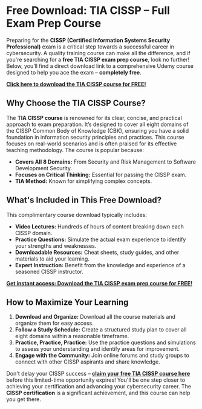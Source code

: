 # Free Download: TIA CISSP – Full Exam Prep Course

Preparing for the **CISSP (Certified Information Systems Security Professional)** exam is a critical step towards a successful career in cybersecurity. A quality training course can make all the difference, and if you're searching for a **free TIA CISSP exam prep course**, look no further! Below, you’ll find a direct download link to a comprehensive Udemy course designed to help you ace the exam – **completely free**.

[**Click here to download the TIA CISSP course for FREE!**](https://udemywork.com/tia-cissp)

## Why Choose the TIA CISSP Course?

The **TIA CISSP course** is renowned for its clear, concise, and practical approach to exam preparation. It’s designed to cover all eight domains of the CISSP Common Body of Knowledge (CBK), ensuring you have a solid foundation in information security principles and practices. This course focuses on real-world scenarios and is often praised for its effective teaching methodology. The course is popular because:

*   **Covers All 8 Domains:** From Security and Risk Management to Software Development Security.
*   **Focuses on Critical Thinking:** Essential for passing the CISSP exam.
*   **TIA Method:** Known for simplifying complex concepts.

## What's Included in This Free Download?

This complimentary course download typically includes:

*   **Video Lectures:** Hundreds of hours of content breaking down each CISSP domain.
*   **Practice Questions:** Simulate the actual exam experience to identify your strengths and weaknesses.
*   **Downloadable Resources:** Cheat sheets, study guides, and other materials to aid your learning.
*   **Expert Instruction:** Benefit from the knowledge and experience of a seasoned CISSP instructor.

[**Get instant access: Download the TIA CISSP exam prep course for FREE!**](https://udemywork.com/tia-cissp)

## How to Maximize Your Learning

1.  **Download and Organize:** Download all the course materials and organize them for easy access.
2.  **Follow a Study Schedule:** Create a structured study plan to cover all eight domains within a reasonable timeframe.
3.  **Practice, Practice, Practice:** Use the practice questions and simulations to assess your understanding and identify areas for improvement.
4.  **Engage with the Community:** Join online forums and study groups to connect with other CISSP aspirants and share knowledge.

Don't delay your CISSP success – **[claim your free TIA CISSP course here](https://udemywork.com/tia-cissp)** before this limited-time opportunity expires! You'll be one step closer to achieving your certification and advancing your cybersecurity career. The **CISSP certification** is a significant achievement, and this course can help you get there.
